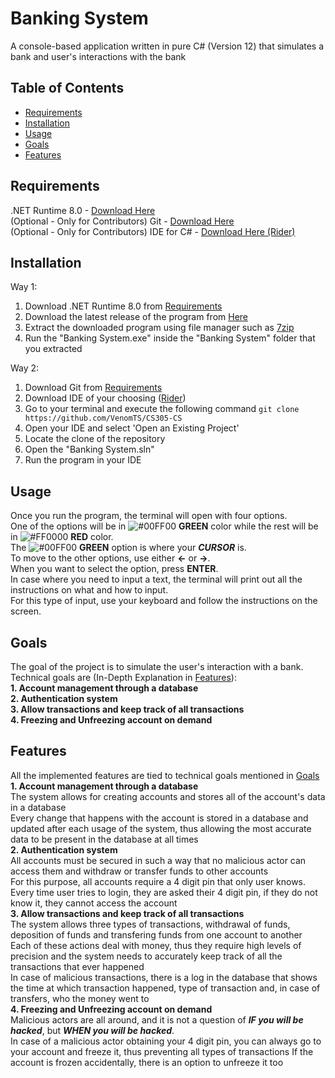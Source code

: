 # Banking System
A console-based application written in pure C# (Version 12) that simulates a bank and user's interactions with the bank

## Table of Contents
- [Requirements](#requirements)
- [Installation](#installation)
- [Usage](#usage)
- [Goals](#goals)
- [Features](#features)

## Requirements <a name="requirements"></a>
.NET Runtime 8.0 - [Download Here](https://dotnet.microsoft.com/en-us/download/dotnet/8.0) <br/>
(Optional - Only for Contributors) Git - [Download Here](https://git-scm.com/downloads) <br/>
(Optional - Only for Contributors) IDE for C# - [Download Here (Rider)](https://www.jetbrains.com/rider/download/)

## Installation <a name="installation"></a>
Way 1:
1. Download .NET Runtime 8.0 from [Requirements](#requirements)
2. Download the latest release of the program from [Here](https://github.com/VenomTS/CS305-CS/releases)
3. Extract the downloaded program using file manager such as [7zip](https://www.7-zip.org/)
4. Run the "Banking System.exe" inside the "Banking System" folder that you extracted

 Way 2:
 1. Download Git from [Requirements](#requirements)
 2. Download IDE of your choosing ([Rider](#requirements))
 3. Go to your terminal and execute the following command ```git clone https://github.com/VenomTS/CS305-CS```
 4. Open your IDE and select 'Open an Existing Project'
 5. Locate the clone of the repository
 6. Open the "Banking System.sln"
 7. Run the program in your IDE

## Usage
Once you run the program, the terminal will open with four options. <br/>
One of the options will be in ![#00FF00](https://placehold.co/15x15/00ff00/00ff00.png) **GREEN** color while the rest will be in ![#FF0000](https://placehold.co/15x15/ff0000/ff0000.png) **RED** color. <br/>
The ![#00FF00](https://placehold.co/15x15/00ff00/00ff00.png) **GREEN** option is where your ***CURSOR*** is. <br/>
To move to the other options, use either **&#8592;** or **&#8594;**. <br/>
When you want to select the option, press **ENTER**. <br/>
In case where you need to input a text, the terminal will print out all the instructions on what and how to input. <br/>
For this type of input, use your keyboard and follow the instructions on the screen.

## Goals
The goal of the project is to simulate the user's interaction with a bank. <br/>
Technical goals are (In-Depth Explanation in [Features](#features)): <br/>
**1. Account management through a database** <br/>
**2. Authentication system** <br/>
**3. Allow transactions and keep track of all transactions** <br/>
**4. Freezing and Unfreezing account on demand** <br/>

## Features
All the implemented features are tied to technical goals mentioned in [Goals](#goals) <br/>
**1. Account management through a database** <br/>
   The system allows for creating accounts and stores all of the account's data in a database <br/>
   Every change that happens with the account is stored in a database and updated after each usage of the system, thus allowing the most accurate data to be present in the database at all times <br/>
**2. Authentication system** <br/>
   All accounts must be secured in such a way that no malicious actor can access them and withdraw or transfer funds to other accounts <br/>
   For this purpose, all accounts require a 4 digit pin that only user knows. <br/>
   Every time user tries to login, they are asked their 4 digit pin, if they do not know it, they cannot access the account <br/>
**3. Allow transactions and keep track of all transactions** <br/>
   The system allows three types of transactions, withdrawal of funds, deposition of funds and transfering funds from one account to another <br/>
   Each of these actions deal with money, thus they require high levels of precision and the system needs to accurately keep track of all the transactions that ever happened <br/>
   In case of malicious transactions, there is a log in the database that shows the time at which transaction happened, type of transaction and, in case of transfers, who the money went to <br/>
**4. Freezing and Unfreezing account on demand** <br/>
   Malicious actors are all around, and it is not a question of ***IF you will be hacked***, but ***WHEN you will be hacked***. <br/>
   In case of a malicious actor obtaining your 4 digit pin, you can always go to your account and freeze it, thus preventing all types of transactions
   If the account is frozen accidentally, there is an option to unfreeze it too
